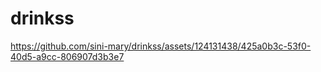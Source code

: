 # drinkss


https://github.com/sini-mary/drinkss/assets/124131438/425a0b3c-53f0-40d5-a9cc-806907d3b3e7

